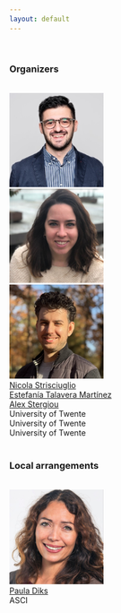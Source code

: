 ```yaml
---
layout: default
---
```

<br />

### Organizers
<br />

<div class="container">
        <div class="row text-center">
        <div class="col"> <img src="../imgs/nicola.jpeg" class="rounded mx-auto d-block" alt="nstrisciuglio" style="max-width:12em"></div>
          <div class="col"><img src="../imgs/estefania.jpg" class="rounded mx-auto d-block" alt="etalavera" style="max-width:12em"></div>
          <div class="col"> <img src="../imgs/alex.jpeg" class="rounded mx-auto d-block" alt="astergiou" style="max-width:12em"> </div>
        <div class="w-100"></div>
          <div class="col"><a href="https://nicstrisc.github.io/" targe="_blank">  Nicola Strisciuglio</a></div>
          <div class="col"><a href="https://estefaniatalavera.github.io/" targe="_blank">  Estefanía Talavera Martínez</a></div>
          <div class="col"><a href="https://alexandrosstergiou.github.io/" targe="_blank"> Alex Stergiou</a></div>
        <div class="w-100"></div>
          <div class="col"> University of Twente</div>
          <div class="col"> University of Twente</div>
          <div class="col"> University of Twente</div>
        </div>
</div>
<br />

### Local arrangements
<br />

<div class="container">
        <div class="row text-center">
        <div class="col"> <img src="../imgs/paula.jpg" class="rounded mx-auto d-block" alt="pdiks" style="width:12em"></div>
        <div class="w-100"></div>
          <div class="col"><a href="https://www.linkedin.com/in/paula-diks-1901344?miniProfileUrn=urn%3Ali%3Afs_miniProfile%3AACoAAAC7GvwBZYExqnNO7rW7_H9_urcbhBB1Klo&lipi=urn%3Ali%3Apage%3Ad_flagship3_search_srp_people%3Bi%2FkVM0JvTtuVUT%2FToDUO8A%3D%3D" targe="_blank">Paula Diks</a></div>
        <div class="w-100"></div>
          <div class="col"> ASCI</div>
        </div>
</div>
<!-- 
#### Program committee
<br />
<div class="container">
        <div class="row text-center">
        <div class="col"> <img src="https://1348661504.rsc.cdn77.org/.wh/ea/uc/ief3782250101ecea1400e0b7a6027c4a7b1ec0f288470801e3400140018041/abriassouli.jpg" class="rounded mx-auto d-block" alt="abriassouli" style="width:9em"> </div>
          <div class="col"><img src="https://1348661504.rsc.cdn77.org/.wh/ea/uc/i3b79ff3e01038d7b7200ec9a1e03fa461f707d2cc7ed0801e3400140018041/dzemila-sero-photo.png" class="rounded mx-auto d-block" alt="dsero" style="width:9em"></div>
          <div class="col"> <img src="https://personen.utwente.nl/.wh/ea/uc/i7f269b640101ddd314005be59702f5db1b61740af07b0801e3400140018041/ljspreeuwers.jpg" class="rounded mx-auto d-block" alt="lspreeuwers" style="width:9em"></div>
        <div class="w-100"></div>
          <div class="col"><a href="#" targe="_blank">  Alexia Briassouli</a></div>
          <div class="col"><a href="#" targe="_blank">  Dzemila Sero</a></div>
          <div class="col"><a href="#" targe="_blank"> Luuk Spreeuwers</a></div>
        <div class="w-100"></div>
          <div class="col"> University of Twente</div>
          <div class="col"> University of Twente</div>
          <div class="col"> University of Twente</div>
        </div>
</div> -->